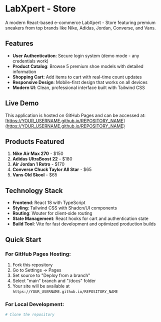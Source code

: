 # LabXpert - Store

A modern React-based e-commerce LabXpert - Store featuring premium sneakers from top brands like Nike, Adidas, Jordan, Converse, and Vans.

## Features

- **User Authentication**: Secure login system (demo mode - any credentials work)
- **Product Catalog**: Browse 5 premium shoe models with detailed information
- **Shopping Cart**: Add items to cart with real-time count updates
- **Responsive Design**: Mobile-first design that works on all devices
- **Modern UI**: Clean, professional interface built with Tailwind CSS

## Live Demo

This application is hosted on GitHub Pages and can be accessed at:
[https://YOUR_USERNAME.github.io/REPOSITORY_NAME](https://YOUR_USERNAME.github.io/REPOSITORY_NAME)

## Products Featured

1. **Nike Air Max 270** - $150
2. **Adidas UltraBoost 22** - $180  
3. **Air Jordan 1 Retro** - $170
4. **Converse Chuck Taylor All Star** - $65
5. **Vans Old Skool** - $65

## Technology Stack

- **Frontend**: React 18 with TypeScript
- **Styling**: Tailwind CSS with Shadcn/UI components
- **Routing**: Wouter for client-side routing
- **State Management**: React hooks for cart and authentication state
- **Build Tool**: Vite for fast development and optimized production builds

## Quick Start

### For GitHub Pages Hosting:

1. Fork this repository
2. Go to Settings → Pages
3. Set source to "Deploy from a branch"
4. Select "main" branch and "/docs" folder
5. Your site will be available at `https://YOUR_USERNAME.github.io/REPOSITORY_NAME`

### For Local Development:

```bash
# Clone the repository
